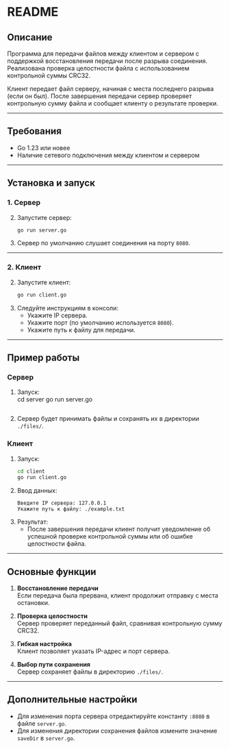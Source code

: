 # README  

## Описание  
Программа для передачи файлов между клиентом и сервером с поддержкой восстановления передачи после разрыва соединения. Реализована проверка целостности файла с использованием контрольной суммы CRC32.  

Клиент передает файл серверу, начиная с места последнего разрыва (если он был). После завершения передачи сервер проверяет контрольную сумму файла и сообщает клиенту о результате проверки.  

---

## Требования  
- Go 1.23 или новее  
- Наличие сетевого подключения между клиентом и сервером  

---

## Установка и запуск  

### 1. Сервер  
2. Запустите сервер:  
   ```bash
   go run server.go
   ```  
3. Сервер по умолчанию слушает соединения на порту `8080`.  

---

### 2. Клиент  
2. Запустите клиент:  
   ```bash
   go run client.go
   ```  
3. Следуйте инструкциям в консоли:  
   - Укажите IP сервера.  
   - Укажите порт (по умолчанию используется `8080`).  
   - Укажите путь к файлу для передачи.  

---

## Пример работы  
### Сервер  
1. Запуск:  
   cd server
   go run server.go
   ```  
2. Сервер будет принимать файлы и сохранять их в директории `./files/`.  

### Клиент  
1. Запуск:  
   ```bash
   cd client
   go run client.go
   ```  
2. Ввод данных:  
   ```plaintext
   Введите IP сервера: 127.0.0.1
   Укажите путь к файлу: ./example.txt
   ```  
3. Результат:  
   - После завершения передачи клиент получит уведомление об успешной проверке контрольной суммы или об ошибке целостности файла.  

---

## Основные функции  
1. **Восстановление передачи**  
   Если передача была прервана, клиент продолжит отправку с места остановки.  

2. **Проверка целостности**  
   Сервер проверяет переданный файл, сравнивая контрольную сумму CRC32.  

3. **Гибкая настройка**  
   Клиент позволяет указать IP-адрес и порт сервера.  

4. **Выбор пути сохранения**  
   Сервер сохраняет файлы в директорию `./files/`.  

---

## Дополнительные настройки  
- Для изменения порта сервера отредактируйте константу `:8080` в файле `server.go`.  
- Для изменения директории сохранения файлов измените значение `saveDir` в `server.go`.  
